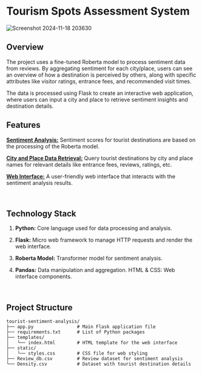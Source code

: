 # Tourism Spots Assessment System

![Screenshot 2024-11-18 203630](https://github.com/user-attachments/assets/2c5d5201-8067-44ee-bcb1-dc5f37957ee4)

## Overview
The project uses a fine-tuned Roberta model to process sentiment data from reviews. By aggregating sentiment for each city/place, users can see an overview of how a destination is perceived by others, along with specific attributes like visitor ratings, entrance fees, and recommended visit times. 

The data is processed using Flask to create an interactive web application, where users can input a city and place to retrieve sentiment insights and destination details.
 

## Features
<ins>**Sentiment Analysis:**</ins> Sentiment scores for tourist destinations are based on the processing of the Roberta model.

<ins>**City and Place Data Retrieval:**</ins> Query tourist destinations by city and place names for relevant details like entrance fees, reviews, ratings, etc.

<ins>**Web Interface:**</ins> A user-friendly web interface that interacts with the sentiment analysis results.

<br>

## Technology Stack
1. **Python:** Core language used for data processing and analysis.

2.  **Flask:** Micro web framework to manage HTTP requests and render the web interface.

3.  **Roberta Model:** Transformer model for sentiment analysis.

4.  **Pandas:** Data manipulation and aggregation.
HTML & CSS: Web interface components.

<br> 

## Project Structure

```
tourist-sentiment-analysis/
├── app.py                # Main Flask application file
├── requirements.txt      # List of Python packages
├── templates/
│   └── index.html        # HTML template for the web interface
├── static/
│   └── styles.css        # CSS file for web styling
├── Review_db.csv         # Review dataset for sentiment analysis
└── Density.csv           # Dataset with tourist destination details
```
